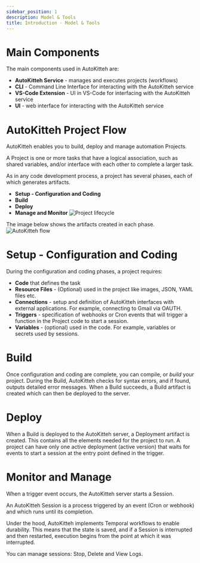 ```yaml
---
sidebar_position: 1
description: Model & Tools
title: Introduction - Model & Tools
---
```


# Main Components

The main components used in AutoKitteh are:

- **AutoKitteh Service** - manages and executes projects (workflows)
- **CLI** - Command Line Interface for interacting with the AutoKitteh service
- **VS-Code Extension** - UI in VS-Code for interfacing with the AutoKitteh service
- **UI** - web interface for interacting with the AutoKitteh service

# AutoKitteh Project Flow

AutoKitteh enables you to build, deploy and manage automation Projects.

A Project is one or more tasks that have a logical association, such as shared variables, and/or interface with each other to complete a larger task.

As in any code development process, a project has several phases, each of which generates artifacts.

- **Setup - Configuration and Coding**
- **Build**
- **Deploy**
- **Manage and Monitor**
  ![Project lifecycle](/img/project_flow.png)

The image below shows the artifacts created in each phase.
![AutoKitteh flow](/img/dev_flow.png)

# Setup - Configuration and Coding

During the configuration and coding phases, a project requires:

- **Code** that defines the task
- **Resource Files** - (Optional) used in the project like images, JSON, YAML files etc.
- **Connections** - setup and definition of AutoKitteh interfaces with external applications. For example, connecting to Gmail via OAUTH.
- **Triggers** - specification of webhooks or Cron events that will trigger a function in the Project code to start a session.
- **Variables** - (optional) used in the code. For example, variables or secrets used by sessions.

# Build

Once configuration and coding are complete, you can compile, or _build_ your project. During the Build, AutoKitteh checks for syntax errors, and if found, outputs detailed error messages. When a Build succeeds, a Build artifact is created which can then be deployed to the server.

# Deploy

When a Build is deployed to the AutoKitteh server, a Deployment artifact is created. This contains all the elements needed for the project to run. A project can have only one active deployment (active version) that waits for events to start a session at the entry point defined in the trigger.

# Monitor and Manage

When a trigger event occurs, the AutoKitteh server starts a Session.

An AutoKitteh Session is a process triggered by an event (Cron or webhook) and which runs until its completion.

Under the hood, AutoKitteh implements Temporal workflows to enable durability. This means that the state is saved, and if a Session is interrupted and then restarted, execution begins from the point at which it was interrupted.

You can manage sessions: Stop, Delete and View Logs.
